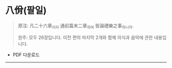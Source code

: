 # 八佾(팔일)

> 原注: 凡二十六章<sub>이라</sub> 通前篇末二章<sub>하여</sub> 皆論禮樂之事<sub>하니라</sub>.
> 
> 원주: 모두 26장입니다. 이전 편의 마지막 2개와 함께 의식과 음악에 관한 내용입니다.

* PDF 다운로드

---

